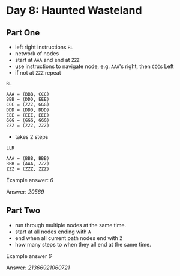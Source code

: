# Day 8: Haunted Wasteland

## Part One

- left right instructions `RL`
- network of nodes
- start at `AAA` and end at `ZZZ`
- use instructions to navigate node, e.g. `AAA`'s right, then `CCC`s Left
- if not at `ZZZ` repeat

```
RL

AAA = (BBB, CCC)
BBB = (DDD, EEE)
CCC = (ZZZ, GGG)
DDD = (DDD, DDD)
EEE = (EEE, EEE)
GGG = (GGG, GGG)
ZZZ = (ZZZ, ZZZ)
```

- takes 2 steps

```
LLR

AAA = (BBB, BBB)
BBB = (AAA, ZZZ)
ZZZ = (ZZZ, ZZZ)
```

Example answer: _6_

Answer: _20569_

## Part Two

- run through multiple nodes at the same time.
- start at all nodes ending with `A`
- end when all current path nodes end with `Z`
- how many steps to when they all end at the same time.

Example answer _6_

Answer: _21366921060721_